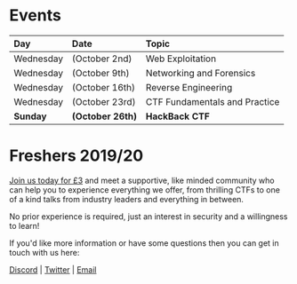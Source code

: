 # Events
| Day | Date | Topic |
|:----|:-----|:------|
| Wednesday | (October 2nd) | Web Exploitation |
| Wednesday | (October 9th) | Networking and Forensics |
| Wednesday | (October 16th) | Reverse Engineering |
| Wednesday | (October 23rd) | CTF Fundamentals and Practice|
| __Sunday__ | __(October 26th)__ | __HackBack CTF__ |

# Freshers 2019/20
[Join us today for £3](https://www.liverpoolguild.org/groups/cyber-security) and meet a supportive, like minded community who can help you to experience everything we offer, from thrilling CTFs to one of a kind talks from industry leaders and everything in between.

No prior experience is required, just an interest in security and a willingness to learn!

If you'd like more information or have some questions then you can get in touch with us here:

[Discord](https://discordapp.com/invite/p6qGd3D) |
[Twitter](https://twitter.com/CyberSocUoL) |
[Email](mailto:cybersecurity@society.liverpoolguild.org)
